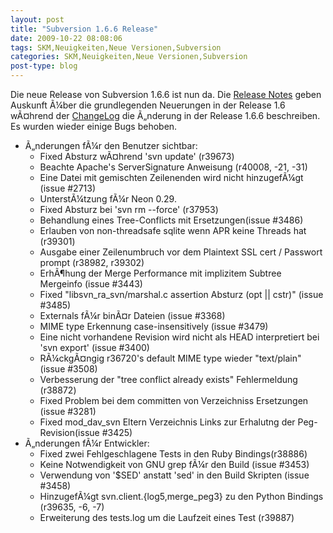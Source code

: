```yaml
---
layout: post
title: "Subversion 1.6.6 Release"
date: 2009-10-22 08:08:06
tags: SKM,Neuigkeiten,Neue Versionen,Subversion
categories: SKM,Neuigkeiten,Neue Versionen,Subversion
post-type: blog
---
```

Die neue Release von Subversion 1.6.6 ist nun da. Die <a href=" http://subversion.tigris.org/svn_1.6_releasenotes.html">Release Notes</a> geben Auskunft Ã¼ber die grundlegenden Neuerungen in der Release 1.6 wÃ¤hrend der <a href="http://svn.collab.net/repos/svn/tags/1.6.6/CHANGES">ChangeLog</a> die Ã„nderung in der Release 1.6.6 beschreiben. Es wurden wieder einige Bugs behoben.

<ul>
  <li>Ã„nderungen fÃ¼r den Benutzer sichtbar:
  <ul>
  <li>Fixed Absturz wÃ¤hrend 'svn update' (r39673)</li>
  <li>Beachte Apache's ServerSignature Anweisung (r40008, -21, -31)</li>
  <li>Eine Datei mit gemischten Zeilenenden wird nicht hinzugefÃ¼gt (issue #2713)</li>
  <li>UnterstÃ¼tzung fÃ¼r Neon 0.29.</li>
  <li>Fixed Absturz bei 'svn rm --force' (r37953)</li>
  <li>Behandlung eines Tree-Conflicts mit Ersetzungen(issue #3486)</li>
  <li>Erlauben von non-threadsafe sqlite wenn APR keine Threads hat (r39301)</li>
  <li>Ausgabe einer Zeilenumbruch vor dem Plaintext SSL cert / Passwort prompt  (r38982, r39302)</li>
  <li>ErhÃ¶hung der Merge Performance mit implizitem Subtree Mergeinfo (issue #3443)</li>
  <li>Fixed "libsvn_ra_svn/marshal.c assertion Absturz (opt || cstr)" (issue #3485)</li>
  <li>Externals fÃ¼r binÃ¤r Dateien (issue #3368)</li>
  <li>MIME type Erkennung case-insensitively (issue #3479)</li>
  <li>Eine nicht vorhandene Revision wird nicht als HEAD interpretiert bei 'svn export' (issue #3400)</li>
  <li>RÃ¼ckgÃ¤ngig r36720's default MIME type wieder "text/plain" (issue #3508)</li>
  <li>Verbesserung der "tree conflict already exists" Fehlermeldung  (r38872)</li>
  <li>Fixed Problem bei dem committen von Verzeichniss Ersetzungen (issue #3281)</li>
  <li>Fixed mod_dav_svn Eltern Verzeichnis Links zur Erhalutng der Peg-Revision(issue #3425)</li>
</ul>
</li>

<li>Ã„nderungen fÃ¼r Entwickler:
  <ul>
  <li>Fixed zwei Fehlgeschlagene Tests in den Ruby Bindings(r38886)</li>
  <li>Keine Notwendigkeit von GNU grep fÃ¼r den Build (issue #3453)</li>
  <li>Verwendung von '$SED' anstatt  'sed' in den Build Skripten (issue #3458)</li>
  <li>HinzugefÃ¼gt svn.client.{log5,merge_peg3} zu den Python Bindings (r39635, -6, -7)</li>
  <li>Erweiterung des tests.log um die Laufzeit eines Test (r39887)</li>
  </ul>
</li>
</ul>

 